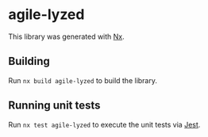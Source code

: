 # agile-lyzed

This library was generated with [Nx](https://nx.dev).

## Building

Run `nx build agile-lyzed` to build the library.

## Running unit tests

Run `nx test agile-lyzed` to execute the unit tests via [Jest](https://jestjs.io).
